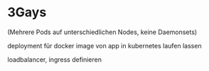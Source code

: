 # 3Gays

(Mehrere Pods auf unterschiedlichen Nodes, keine Daemonsets)

deployment für docker image von app in kubernetes laufen lassen

loadbalancer, ingress definieren
